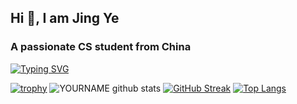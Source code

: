 ## Hi 👋, I am Jing Ye
### A passionate CS student from China
[![Typing SVG](https://readme-typing-svg.herokuapp.com?font=Brush+Script+MT&size=35&color=9919FF&background=F9D3FF85&vCenter=true&lines=Welcome+to+my+GitHub+Portfolio;++%E2%99%AA(%EF%BD%A5%CF%89%EF%BD%A5)%EF%BE%89+Thank+you)](https://git.io/typing-svg)

<!--
**yej002/yej002** is a ✨ _special_ ✨ repository because its `README.md` (this file) appears on your GitHub profile.

Here are some ideas to get you started:

- 🔭 I’m currently working on ...
- 🌱 I’m currently learning ...
- 👯 I’m looking to collaborate on ...
- 🤔 I’m looking for help with ...
- 💬 Ask me about ...
- 📫 How to reach me: ...
- 😄 Pronouns: ...
- ⚡ Fun fact: ...
-->
[![trophy](https://github-profile-trophy.vercel.app/?username=yej002)](https://github.com/ryo-ma/github-profile-trophy)
![YOURNAME github stats](https://github-readme-stats.vercel.app/api?username=yej002&show_icons=true&hide_border=true)
[![GitHub Streak](https://github-readme-streak-stats.herokuapp.com/?user=yej002)](https://git.io/streak-stats)
[![Top Langs](https://github-readme-stats.vercel.app/api/top-langs/?username=yej002)](https://github.com/anuraghazra/github-readme-stats)

